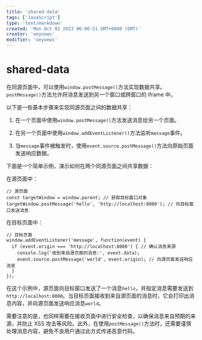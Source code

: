 ```yaml
---
title: 'shared-data'
tags: ['JavaScript']
type: 'text/markdown'
created: 'Mon Oct 02 2023 06:06:51 GMT+0000 (GMT)'
creator: 'oeyoews'
modifier: 'oeyoews'
---
```


# shared-data

在同源页面中，可以使用`window.postMessage()`方法实现数据共享。`postMessage()`方法允许将消息发送到另一个窗口或跨窗口的 iframe 中。

以下是一些基本步骤来实现同源页面之间的数据共享：

1. 在一个页面中使用`window.postMessage()`方法发送消息给另一个页面。

1. 在另一个页面中使用`window.addEventListener()`方法监听`message`事件。

1. 当`message`事件被触发时，使用`event.source.postMessage()`方法向原始页面发送响应数据。

下面是一个简单示例，演示如何在两个同源页面之间共享数据：

在源页面中：

```
// 源页面
const targetWindow = window.parent; // 获取目标窗口对象
targetWindow.postMessage('hello', 'http://localhost:8080'); // 向目标窗口发送消息
```

在目标页面中：

```
// 目标页面
window.addEventListener('message', function(event) {
  if (event.origin === 'http://localhost:8080') { // 确认消息来源
    console.log('收到来自源页面的消息:', event.data);
    event.source.postMessage('world', event.origin); // 向源页面发送响应消息
  }
});
```

在这个示例中，源页面向目标窗口发送了一个消息`hello`，并指定消息需要发送到`http://localhost:8080`。当目标页面接收到来自源页面的消息时，它会打印出消息内容，并向源页面发送响应消息`world`。

需要注意的是，也同样需要在接收页面中进行安全检查，以确保消息来自预期的来源，并防止 XSS 攻击等风险。此外，在使用`postMessage()`方法时，还需要谨慎处理消息内容，避免不良用户通过此方式传递恶意代码。
